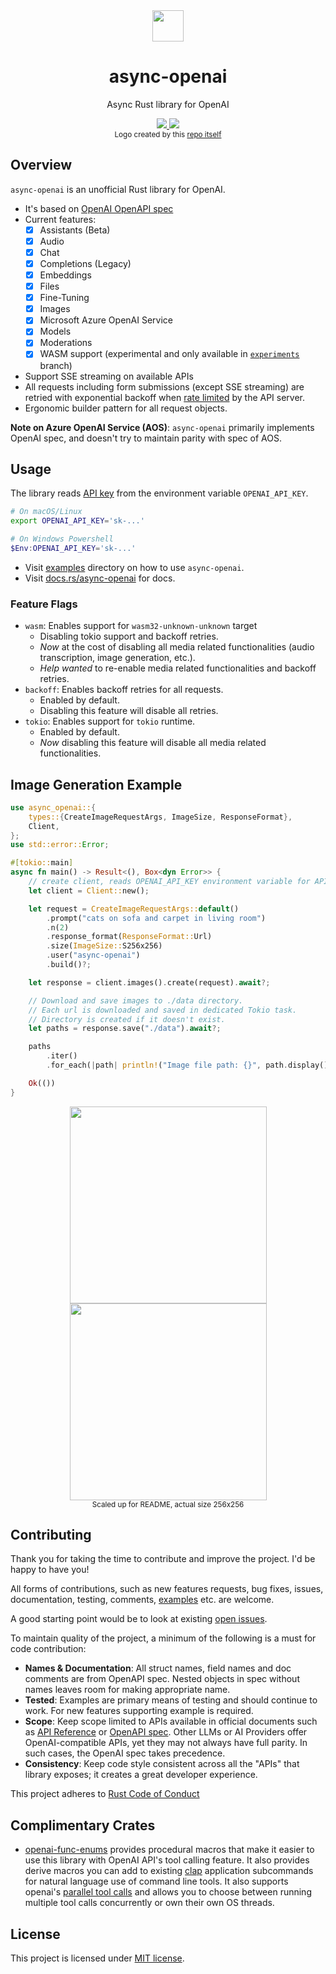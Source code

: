<div align="center">
  <a href="https://docs.rs/async-openai">
  <img width="50px" src="https://raw.githubusercontent.com/64bit/async-openai/assets/create-image-b64-json/img-1.png" />
  </a>
</div>
<h1 align="center"> async-openai </h1>
<p align="center"> Async Rust library for OpenAI </p>
<div align="center">
    <a href="https://crates.io/crates/async-openai">
    <img src="https://img.shields.io/crates/v/async-openai.svg" />
    </a>
    <a href="https://docs.rs/async-openai">
    <img src="https://docs.rs/async-openai/badge.svg" />
    </a>
</div>
<div align="center">
<sub>Logo created by this <a href="https://github.com/64bit/async-openai/tree/main/examples/create-image-b64-json">repo itself</a></sub>
</div>

## Overview

`async-openai` is an unofficial Rust library for OpenAI.

- It's based on [OpenAI OpenAPI spec](https://github.com/openai/openai-openapi)
- Current features:
  - [x] Assistants (Beta)
  - [x] Audio
  - [x] Chat
  - [x] Completions (Legacy)
  - [x] Embeddings
  - [x] Files
  - [x] Fine-Tuning
  - [x] Images
  - [x] Microsoft Azure OpenAI Service
  - [x] Models
  - [x] Moderations
  - [x] WASM support (experimental and only available in [`experiments`](https://github.com/64bit/async-openai/tree/experiments) branch)
- Support SSE streaming on available APIs
- All requests including form submissions (except SSE streaming) are retried with exponential backoff when [rate limited](https://platform.openai.com/docs/guides/rate-limits) by the API server.
- Ergonomic builder pattern for all request objects.

**Note on Azure OpenAI Service (AOS)**:  `async-openai` primarily implements OpenAI spec, and doesn't try to maintain parity with spec of AOS.

## Usage

The library reads [API key](https://platform.openai.com/account/api-keys) from the environment variable `OPENAI_API_KEY`.

```bash
# On macOS/Linux
export OPENAI_API_KEY='sk-...'
```

```powershell
# On Windows Powershell
$Env:OPENAI_API_KEY='sk-...'
```

- Visit [examples](https://github.com/64bit/async-openai/tree/main/examples) directory on how to use `async-openai`.
- Visit [docs.rs/async-openai](https://docs.rs/async-openai) for docs.

### Feature Flags
- `wasm`: Enables support for `wasm32-unknown-unknown` target
  - Disabling tokio support and backoff retries.
  - _Now_ at the cost of disabling all media related functionalities (audio transcription, image generation, etc.).
  - _Help wanted_ to re-enable media related functionalities and backoff retries.
- `backoff`: Enables backoff retries for all requests.
  - Enabled by default.
  - Disabling this feature will disable all retries.
- `tokio`: Enables support for `tokio` runtime.
  - Enabled by default.
  - _Now_ disabling this feature will disable all media related functionalities.

## Image Generation Example

```rust
use async_openai::{
    types::{CreateImageRequestArgs, ImageSize, ResponseFormat},
    Client,
};
use std::error::Error;

#[tokio::main]
async fn main() -> Result<(), Box<dyn Error>> {
    // create client, reads OPENAI_API_KEY environment variable for API key.
    let client = Client::new();

    let request = CreateImageRequestArgs::default()
        .prompt("cats on sofa and carpet in living room")
        .n(2)
        .response_format(ResponseFormat::Url)
        .size(ImageSize::S256x256)
        .user("async-openai")
        .build()?;

    let response = client.images().create(request).await?;

    // Download and save images to ./data directory.
    // Each url is downloaded and saved in dedicated Tokio task.
    // Directory is created if it doesn't exist.
    let paths = response.save("./data").await?;

    paths
        .iter()
        .for_each(|path| println!("Image file path: {}", path.display()));

    Ok(())
}
```

<div align="center">
  <img width="315" src="https://raw.githubusercontent.com/64bit/async-openai/assets/create-image/img-1.png" />
  <img width="315" src="https://raw.githubusercontent.com/64bit/async-openai/assets/create-image/img-2.png" />
  <br/>
  <sub>Scaled up for README, actual size 256x256</sub>
</div>

## Contributing

Thank you for taking the time to contribute and improve the project. I'd be happy to have you!

All forms of contributions, such as new features requests, bug fixes, issues, documentation, testing, comments, [examples](../examples) etc. are welcome.

A good starting point would be to look at existing [open issues](https://github.com/64bit/async-openai/issues).

To maintain quality of the project, a minimum of the following is a must for code contribution:
- **Names & Documentation**: All struct names, field names and doc comments are from OpenAPI spec. Nested objects in spec without names leaves room for making appropriate name.
- **Tested**: Examples are primary means of testing and should continue to work. For new features supporting example is required.
- **Scope**: Keep scope limited to APIs available in official documents such as [API Reference](https://platform.openai.com/docs/api-reference) or [OpenAPI spec](https://github.com/openai/openai-openapi/). Other LLMs or AI Providers offer OpenAI-compatible APIs, yet they may not always have full parity. In such cases, the OpenAI spec takes precedence.
- **Consistency**: Keep code style consistent across all the "APIs" that library exposes; it creates a great developer experience.

This project adheres to [Rust Code of Conduct](https://www.rust-lang.org/policies/code-of-conduct)

## Complimentary Crates
- [openai-func-enums](https://github.com/frankfralick/openai-func-enums) provides procedural macros that make it easier to use this library with OpenAI API's tool calling feature. It also provides derive macros you can add to existing [clap](https://github.com/clap-rs/clap) application subcommands for natural language use of command line tools. It also supports openai's [parallel tool calls](https://platform.openai.com/docs/guides/function-calling/parallel-function-calling) and allows you to choose between running multiple tool calls concurrently or own their own OS threads.


## License

This project is licensed under [MIT license](https://github.com/64bit/async-openai/blob/main/LICENSE).
